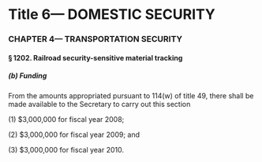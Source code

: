 
# Title 6— DOMESTIC SECURITY
### CHAPTER 4— TRANSPORTATION SECURITY
#### § 1202. Railroad security-sensitive material tracking
##### (b) Funding

From the amounts appropriated pursuant to 114(w) of title 49, there shall be made available to the Secretary to carry out this section

(1) $3,000,000 for fiscal year 2008;

(2) $3,000,000 for fiscal year 2009; and

(3) $3,000,000 for fiscal year 2010.

